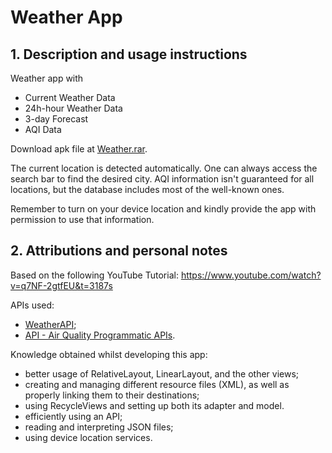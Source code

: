 # Weather App
## 1. Description and usage instructions
Weather app with 
- Current Weather Data
- 24h-hour Weather Data
- 3-day Forecast
- AQI Data

Download apk file at [Weather.rar](./Weather.rar).

The current location is detected automatically. One can always access the search bar to find the desired city.
AQI information isn't guaranteed for all locations, but the database includes most of the well-known ones.

Remember to turn on your device location and kindly provide the app with permission to use that information.

## 2. Attributions and personal notes
Based on the following YouTube Tutorial: https://www.youtube.com/watch?v=q7NF-2gtfEU&t=3187s

APIs used:
- [WeatherAPI](https://www.weatherapi.com/);
- [API - Air Quality Programmatic APIs](https://aqicn.org/api/).



Knowledge obtained whilst developing this app:
- better usage of RelativeLayout, LinearLayout, and the other views;
- creating and managing different resource files (XML), as well as properly linking them to their destinations;
- using RecycleViews and setting up both its adapter and model.
- efficiently using an API;
- reading and interpreting JSON files;
- using device location services.
